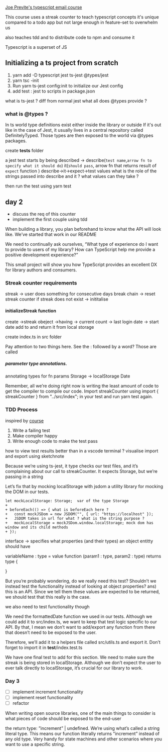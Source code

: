 [Joe Previte's typescript email course](https://www.typescriptcourse.com)

This course uses a streak counter to teach typescript concepts
it's unique compared to a todo app but not large enough in feature-set to overwhelm us

also teaches tdd
and to  distribute code to npm and consume it

Typescript is a superset of JS

## Initializing a ts project from scratch
1. yarn add -D typescript jest ts-jest @types/jest
2. yarn tsc -init
3. Run yarn ts-jest config:init to initialize our Jest config
4. add test : jest to scripts in package.json

what is ts-jest ? diff from normal jest
what all does @types provide ?


### what is @types ?
In ts world type definitions exist either inside the library or outside
 If it's out like in the case of Jest, it usually lives in a central repository called DefinitelyTyped. Those types are then exposed to the world via @types packages.

 create __tests__ folder
  
a jest test starts by being described -> describe(`test name`,`arrow fn to specify what it should do`)
it(`should pass`, arrow fn that returns result of `expect` function )
describe->it->expect->test values
what is the role of the strings passed into describe and it ? what values can they take ?

then run the test using yarn test

## day 2
- discuss the req of this counter
- implement the first couple using tdd

When building a library, you plan beforehand to know what the API will look like. We’ve started that work in our README

We need to continually ask ourselves, “What type of experience do I want to provide to users of my library? How can TypeScript help me provide a positive development experience?”

This small project will show you how TypeScript provides an excellent DX for library authors and consumers.

### Streak counter requirements
streak -> user does something for consecutive days
        break chain -> reset streak counter
        if streak does not exist -> inititalise
#### initializeStreak function
create
->streak obeject
    ->having
        -> current count
        -> last login date
        -> start date
add to and return it from local storage

create index.ts in src folder 

Pay attention to two things here. See the : followed by a word? Those are called 
##### parameter type annotations.
annotating types for fn params
Storage -> localStorage
Date 

Remember, all we’re doing right now is writing the least amount of code to get the compiler to compile our code. Import streakCounter using import { streakCounter } from "../src/index"; in your test and run yarn test again.



### TDD Process 
inspired by [course](https://click.convertkit-mail2.com/gkuwp9vokpawugv83otr/9qhzhdug4v6enwf9/aHR0cHM6Ly9xdWlpLmdpdGJvb2suaW8vbGVhcm4tZ28td2l0aC10ZXN0cy8=)

1. Write a failing test
2. Make compiler happy
3. Write enough code to make the test pass

how to view test results better than in a vscode terminal ?
visualise import and export using sketchnote

Because we’re using ts-jest, it type checks our test files, and it’s complaining about our call to streakCounter. It expects Storage, but we’re passing in a string

Let’s fix that by mocking localStorage with jsdom
a utility library for mocking the DOM in our tests.

```
let mockLocalStorage: Storage;  var of the type Storage
+
+ beforeEach(() => { what is beforeEach here ?
+   const mockJSDom = new JSDOM("", { url: "https://localhost" });
+   JSDOM takes in url for what ? what is the string purpose ?
+   mockLocalStorage = mockJSDom.window.localStorage; mock dom has window and its child methods
+ });

```

interface -> specifies what properties (and their types) an object entitty should have

variableName : type = value
function (param1 : type, param2 : type) returns type {

}

But you’re probably wondering, do we really need this test? Shouldn’t we instead test the functionality instead of looking at object properties?
ans) this is an API. Since we tell them these values are expected to be returned, we should test that this really is the case. 

we also need to test functionality though

We need the formattedDate function we used in our tests. Although we could add it to src/index.ts, we want to keep that test logic specific to our API. By that, I mean we don’t want to add/export any function from there that doesn’t need to be exposed to the user. 


Therefore, we’ll add it to a helpers file called src/utils.ts and export it. Don’t forget to import it in __test__/index.test.ts

We have one final test to add for this section. We need to make sure the streak is being stored in localStorage. Although we don’t expect the user to ever talk directly to localStorage, it’s crucial for our library to work.

### Day 3
- [ ] implement increment functionality
- [ ] implement reset functionality
- [ ] refactor

When writing open source libraries, one of the main things to consider is what pieces of code should be exposed to the end-user

the return type: ”increment” | undefined. We’re using what’s called a string literal type. This means our function literally returns  ”increment” instead of any old type. Very handy for state machines and other scenarios where you want to use a specific string.
